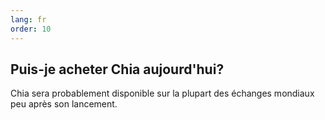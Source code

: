 ```yaml
---
lang: fr
order: 10
---
```


Puis-je acheter Chia aujourd'hui?
-----------------------

Chia sera probablement disponible sur la plupart des échanges mondiaux peu après son lancement.
